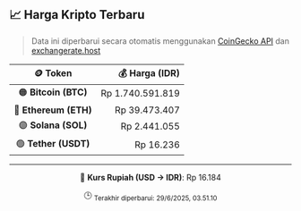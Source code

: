 

<!-- HARGA_KRIPTO -->
## 📈 Harga Kripto Terbaru

> Data ini diperbarui secara otomatis menggunakan [CoinGecko API](https://www.coingecko.com/) dan [exchangerate.host](https://exchangerate.host/)

<div align="center">

| 🪙 Token | 💰 Harga (IDR) |
|:------:|---------------:|
| 🟠 **Bitcoin (BTC)**   | Rp 1.740.591.819 |
| 🔵 **Ethereum (ETH)**  | Rp 39.473.407 |
| 🟣 **Solana (SOL)**    | Rp 2.441.055 |
| 🟢 **Tether (USDT)**   | Rp 16.236 |

---

💱 **Kurs Rupiah (USD → IDR)**: Rp 16.184

🕒 <sub>Terakhir diperbarui: 29/6/2025, 03.51.10</sub>

</div>
<!-- /HARGA_KRIPTO -->